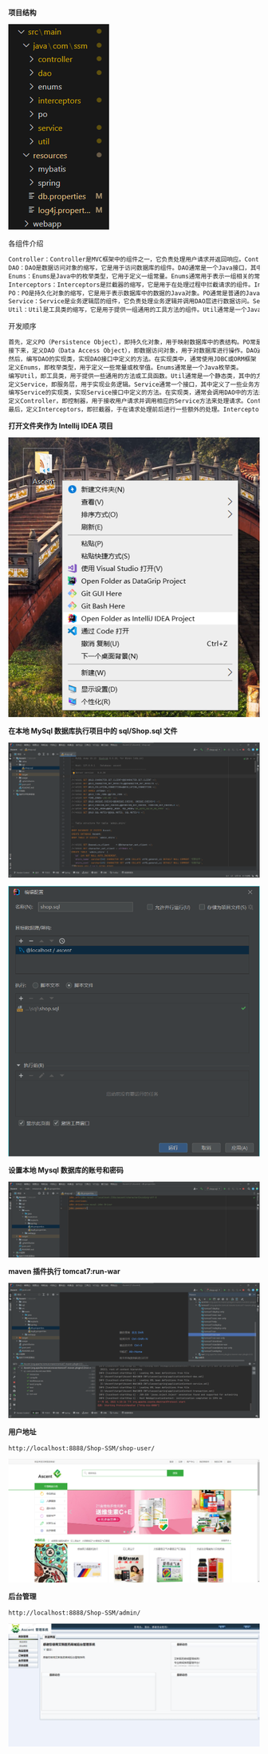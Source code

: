**项目结构**

![](assets/Screenshot-2023-06-05-144047.png)


各组件介绍
```bash
Controller：Controller是MVC框架中的组件之一，它负责处理用户请求并返回响应。Controller常是一个Java类，其中包含处理请求的方法。在Spring MVC框架中，Controller通常使用@Controller注解进行标记。
DAO：DAO是数据访问对象的缩写，它是用于访问数据库的组件。DAO通常是一个Java接口，其中定义了访问数据库的方法。在MyBatis框架中，DAO通常使用Mapper接口进行标记。
Enums：Enums是Java中的枚举类型，它用于定义一组常量。Enums通常用于表示一组相关的常量，例如颜色、状态等。Enums可以在代码中更好地表达意图，并提供更好的类型安全性。
Interceptors：Interceptors是拦截器的缩写，它是用于在处理过程中拦截请求的组件。Interceptors通常用于实现安全性、日志记录、性能监控等功能。在Spring MVC架中，Interceptors通常使用拦截器接口进行标记。
PO：PO是持久化对象的缩写，它是用于表示数据库中的数据的Java对象。PO通常是普通的Java类，其中包含了与数据库表中列对应的属性。在MyBatis框架中，PO通常使用实体类进行标记。
Service：Service是业务逻辑层的组件，它负责处理业务逻辑并调用DAO层进行数据访问。Service通常是一个Java类，其中包含了处理业务逻辑的方法。在Spring框架中，Service通常使用@Service注解进行标记。
Util：Util是工具类的缩写，它是用于提供一组通用的工具方法的组件。Util通常是一个Java类，其中包含了一组静态方法。在Java开发中，常见的Util包括StringUtils、DateUtils等。
```




开发顺序
``` bash
首先，定义PO（Persistence Object），即持久化对象，用于映射数据库中的表结构。PO常是一个普通的Java类，其中的属性对应着表中的字段。
接下来，定义DAO（Data Access Object），即数据访问对象，用于对数据库进行操作。DAO通常是一个接口，其中定义了对PO进行增删改查等操作的方法。
然后，编写DAO的实现类，实现DAO接口中定义的方法。在实现类中，通常使用JDBC或ORM框架（如MyBatis、Hibernate等）来操作数据库。
定义Enums，即枚举类型，用于定义一些常量或枚举值。Enums通常是一个Java枚举类。
编写Util，即工具类，用于提供一些通用的方法或工具函数。Util通常是一个静态类，其中的方法都是静态方法。
定义Service，即服务层，用于实现业务逻辑。Service通常一个接口，其中定义了一些业务方法。
编写Service的实现类，实现Service接口中定义的方法。在实现类，通常会调用DAO中的方法来操作数据库。
定义Controller，即控制器，用于接收用户请求并调用相应的Service方法来处理请求。Controller通常是一个类，其中的方法对应着不同的请求路径和请求方法。
最后，定义Interceptors，即拦截器，于在请求处理前后进行一些额外的处理。Interceptors通常是一个类，实现了Spring框架中的HandlerInterceptor接口。
```





**打开文件夹作为 Intellij IDEA 项目**

![](assets/open.png)

**在本地 MySql 数据库执行项目中的 sql/Shop.sql 文件**

![](assets/Run%20the%20shop.sql.png)

![](assets/Configure%20the%20run.png)

**设置本地 Mysql 数据库的账号和密码**

![](assets/Local%20database%20configuration.png)

**maven 插件执行 tomcat7:run-war**

![](assets/The%20maven%20plugin%20executes%20tomcat7-run-war.png)

**用户地址**

`http://localhost:8888/Shop-SSM/shop-user/`

![](assets/User%20address.png)

**后台管理**

`http://localhost:8888/Shop-SSM/admin/`

![](assets/Back-office%20management.png)
